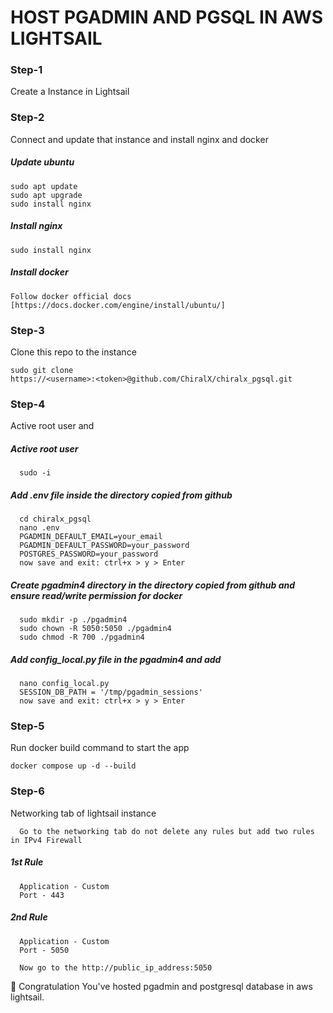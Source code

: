 # HOST PGADMIN AND PGSQL IN AWS LIGHTSAIL

### Step-1

Create a Instance in Lightsail

### Step-2

Connect and update that instance and install nginx and docker

##### Update ubuntu

    sudo apt update
    sudo apt upgrade
    sudo install nginx

##### Install nginx

    sudo install nginx

##### Install docker

    Follow docker official docs [https://docs.docker.com/engine/install/ubuntu/]

### Step-3

Clone this repo to the instance

```
sudo git clone
https://<username>:<token>@github.com/ChiralX/chiralx_pgsql.git
```

### Step-4

Active root user and

##### Active root user

      sudo -i

##### Add .env file inside the directory copied from github

      cd chiralx_pgsql
      nano .env
      PGADMIN_DEFAULT_EMAIL=your_email
      PGADMIN_DEFAULT_PASSWORD=your_password
      POSTGRES_PASSWORD=your_password
      now save and exit: ctrl+x > y > Enter

##### Create pgadmin4 directory in the directory copied from github and ensure read/write permission for docker

      sudo mkdir -p ./pgadmin4
      sudo chown -R 5050:5050 ./pgadmin4
      sudo chmod -R 700 ./pgadmin4

##### Add config_local.py file in the pgadmin4 and add

      nano config_local.py
      SESSION_DB_PATH = '/tmp/pgadmin_sessions'
      now save and exit: ctrl+x > y > Enter

### Step-5

Run docker build command to start the app

```
docker compose up -d --build
```

### Step-6

Networking tab of lightsail instance

      Go to the networking tab do not delete any rules but add two rules in IPv4 Firewall

##### 1st Rule

      Application - Custom
      Port - 443

##### 2nd Rule

      Application - Custom
      Port - 5050

      Now go to the http://public_ip_address:5050

🎉 Congratulation You've hosted pgadmin and postgresql database in aws lightsail.

